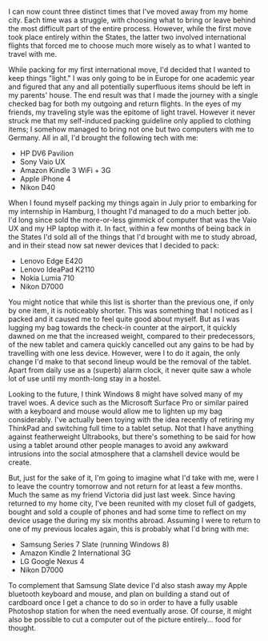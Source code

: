 I can now count three distinct times that I've moved away from my home city. Each time was a struggle, with choosing what to bring or leave behind the most difficult part of the entire process. However, while the first move took place entirely within the States, the latter two involved international flights that forced me to choose much more wisely as to what I wanted to travel with me.

While packing for my first international move, I'd decided that I wanted to keep things "light." I was only going to be in Europe for one academic year and figured that any and all potentially superfluous items should be left in my parents' house. The end result was that I made the journey with a single checked bag for both my outgoing and return flights. In the eyes of my friends, my traveling style was the epitome of light travel. However it never struck me that my self-induced packing guideline only applied to clothing items; I somehow managed to bring not one but two computers with me to Germany. All in all, I'd brought the following tech with me:
- HP DV6 Pavilion
- Sony Vaio UX
- Amazon Kindle 3 WiFi + 3G
- Apple iPhone 4
- Nikon D40

When I found myself packing my things again in July prior to embarking for my internship in Hamburg, I thought I'd managed to do a much better job. I'd long since sold the more-or-less gimmick of computer that was the Vaio UX and my HP laptop with it. In fact, within a few months of being back in the States I'd sold all of the things that I'd brought with me to study abroad, and in their stead now sat newer devices that I decided to pack:
- Lenovo Edge E420
- Lenovo IdeaPad K2110
- Nokia Lumia 710
- Nikon D7000

You might notice that while this list is shorter than the previous one, if only by one item, it is noticeably shorter. This was something that I noticed as I packed and it caused me to feel quite good about myself. But as I was lugging my bag towards the check-in counter at the airport, it quickly dawned on me that the increased weight, compared to their predecessors, of the new tablet and camera quickly cancelled out any gains to be had by travelling with one less device. However, were I to do it again, the only change I'd make to that second lineup would be the removal of the tablet. Apart from daily use as a (superb) alarm clock, it never quite saw a whole lot of use until my month-long stay in a hostel.

Looking to the future, I think Windows 8 might have solved many of my travel woes. A device such as the Microsoft Surface Pro or similar paired with a keyboard and mouse would allow me to lighten up my bag considerably. I've actually been toying with the idea recently of retiring my ThinkPad and switching full time to a tablet setup. Not that I have anything against featherweight Ultrabooks, but there's something to be said for how using a tablet around other people manages to avoid any awkward intrusions into the social atmosphere that a clamshell device would be create.

But, just for the sake of it, I'm going to imagine what I'd take with me, were I to leave the country tomorrow and not return for at least a few months. Much the same as my friend Victoria did just last week. Since having returned to my home city, I've been reunited with my closet full of gadgets, bought and sold a couple of phones and had some time to reflect on my device usage the during my six months abroad. Assuming I were to return to one of my previous locales again, this is probably what I'd bring with me:
- Samsung Series 7 Slate (running Windows 8)
- Amazon Kindle 2 International 3G
- LG Google Nexus 4
- Nikon D7000

To complement that Samsung Slate device I'd also stash away my Apple bluetooth keyboard and mouse, and plan on building a stand out of cardboard once I get a chance to do so in order to have a fully usable Photoshop station for when the need eventually arose. Of course, it might also be possible to cut a computer out of the picture entirely... food for thought.